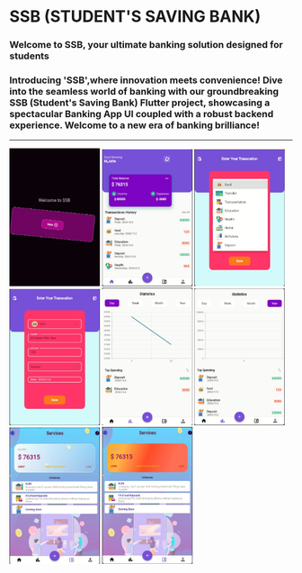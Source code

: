 <h1><b>SSB <b>(STUDENT'S SAVING BANK)</h1>

<h3>Welcome to SSB, your ultimate banking solution designed for students</h3><h3>
Introducing 'SSB',where innovation meets convenience! Dive into the seamless world of banking with our groundbreaking SSB (Student's Saving Bank) Flutter project, showcasing a spectacular Banking App UI coupled with a robust backend experience. Welcome to a new era of banking brilliance!</h3>
<p>

</p>
<hr>
<div style = ""> 
<img src="images\BankImages\readmeImages\BankStartingPage.JPG" alt="BankStartingPage.JPG" width="32%"/>
<img src="images\BankImages\readmeImages\BankHomePage.JPG" alt="BankHomePage.JPG" width="32%"/>
<img src="images\BankImages\readmeImages\BankaddPage.JPG" alt="BankaddPage.JPG" width="32%"/>
<img src="images\BankImages\readmeImages\BankaddListPage.JPG" alt="BankaddListPage.JPG" width="32%"/>
<img src="images\BankImages\readmeImages\BankStatiticsDayPage.JPG" alt="BankStatiticsDayPage.JPG" width="32%"/>
<img src="images\BankImages\readmeImages\BankStatiticsYearPage.JPG" alt="BankStatiticsYearPage.JPG" width="32%"/>
<img src="images\BankImages\readmeImages\BankSirvicePage.JPG" alt="BankSirvicePage.JPG" width="32%"/>
<img src="images\BankImages\readmeImages\BankSirvicePage2.JPG" alt="BankSirvicePage2.JPG" width="32%"/>

